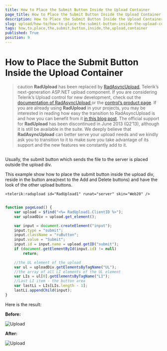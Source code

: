 ```yaml
---
title: How to Place the Submit Button Inside the Upload Container
page_title: How to Place the Submit Button Inside the Upload Container | RadUpload for ASP.NET AJAX Documentation
description: How to Place the Submit Button Inside the Upload Container
slug: upload/how-to/how-to-place-the-submit-button-inside-the-upload-container
tags: how,to,place,the,submit,button,inside,the,upload,container
published: True
position: 9
---
```


# How to Place the Submit Button Inside the Upload Container



>caution  **RadUpload** has been replaced by [RadAsyncUpload](https://demos.telerik.com/aspnet-ajax/asyncupload/examples/overview/defaultcs.aspx), Telerik’s next-generation ASP.NET upload component. If you are considering Telerik’s Upload control for new development, check out the [documentation of RadAsyncUpload ](https://www.telerik.com/help/aspnet-ajax/asyncupload-overview.html) or the [control’s product page](https://www.telerik.com/products/aspnet-ajax/asyncupload.aspx). If you are already using **RadUpload** in your projects, you may be interested in reading how easy the transition to RadAsyncUpload is and how you can benefit from it [in this blog post](https://blogs.telerik.com/blogs/12-12-05/the-case-of-telerik-s-new-old-asp.net-ajax-upload-control-radasyncupload). The official support for **RadUpload** has been discontinued in June 2013 (Q2’13), although it is still be available in the suite. We deeply believe that **RadAsyncUpload** can better serve your upload needs and we kindly ask you to transition to it to make sure you take advantage of its support and the new features we constantly add to it.
>


## 

Usually, the submit button which sends the file to the server is placed outside the upload div.

This example show how to place the submit button inside the upload div, reside in the button area(next to the Add and Delete buttons) and have the look of the other upload buttons.



````ASPNET
<telerik:radupload id="RadUpload1" runat="server" skin="Web20" />
````



````JavaScript
	
function pageLoad() {
    var upload = $find("<%= RadUpload1.ClientID %>");
    var uploadDiv = upload.get_element();

    var input = document.createElement("input");
    input.type = "submit";
    input.className = "ruButton";
    input.value = "Submit";
    input.id = input.name = upload.getID("submit");
    if (document.getElementById(input.id) != null)
        return;

    //the UL element of the upload
    var ul = uploadDiv.getElementsByTagName("UL");
    //the array of all LI elements of the UL element
    var LIs = ul[0].getElementsByTagName("LI");
    //Last LI item - the button area
    var lastLi = LIs[LIs.length - 1];
    lastLi.appendChild(input);
}

````





Here is the result:

**Before:**

![Upload](images/upload_before.png)



**After:**

![Upload](images/upload_after.png)
